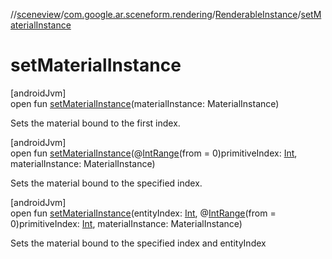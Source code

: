 //[sceneview](../../../index.md)/[com.google.ar.sceneform.rendering](../index.md)/[RenderableInstance](index.md)/[setMaterialInstance](set-material-instance.md)

# setMaterialInstance

[androidJvm]\
open fun [setMaterialInstance](set-material-instance.md)(materialInstance: MaterialInstance)

Sets the material bound to the first index.

[androidJvm]\
open fun [setMaterialInstance](set-material-instance.md)(@[IntRange](https://developer.android.com/reference/kotlin/androidx/annotation/IntRange.html)(from = 0)primitiveIndex: [Int](https://kotlinlang.org/api/latest/jvm/stdlib/kotlin/-int/index.html), materialInstance: MaterialInstance)

Sets the material bound to the specified index.

[androidJvm]\
open fun [setMaterialInstance](set-material-instance.md)(entityIndex: [Int](https://kotlinlang.org/api/latest/jvm/stdlib/kotlin/-int/index.html), @[IntRange](https://developer.android.com/reference/kotlin/androidx/annotation/IntRange.html)(from = 0)primitiveIndex: [Int](https://kotlinlang.org/api/latest/jvm/stdlib/kotlin/-int/index.html), materialInstance: MaterialInstance)

Sets the material bound to the specified index and entityIndex
